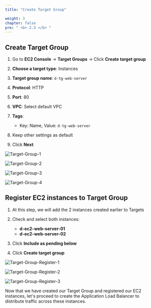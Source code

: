 ```yaml
---
title: "Create Target Group"

weight: 3
chapter: false
pre: " <b> 2.3 </b> "
---
```


## Create Target Group

1. Go to **EC2 Console** → **Target Groups** → Click **Create target group**

2. **Choose a target type**: Instances

3. **Target group name**: `d-tg-web-server`

4. **Protocol**: HTTP

5. **Port**: 80

6. **VPC**: Select default VPC

7. **Tags**:
   - Key: Name, Value: `d-tg-web-server`

8. Keep other settings as default

9. Click **Next**

![Target-Group-1](/images/2.prerequisite/021-createtg.png)

![Target-Group-2](/images/2.prerequisite/022-createtg.png)

![Target-Group-3](/images/2.prerequisite/023-createtg.png)

![Target-Group-4](/images/2.prerequisite/024-createtg.png)

## Register EC2 instances to Target Group

1. At this step, we will add the 2 instances created earlier to Targets

2. Check and select both instances:
   - **d-ec2-web-server-01**
   - **d-ec2-web-server-02**

3. Click **Include as pending below**

4. Click **Create target group**

![Target-Group-Register-1](/images/2.prerequisite/025-createtg.png)

![Target-Group-Register-2](/images/2.prerequisite/026-createtg.png)

![Target-Group-Register-3](/images/2.prerequisite/027-createtg.png)

Now that we have created our Target Group and registered our EC2 instances, let's proceed to create the Application Load Balancer to distribute traffic across these instances.
